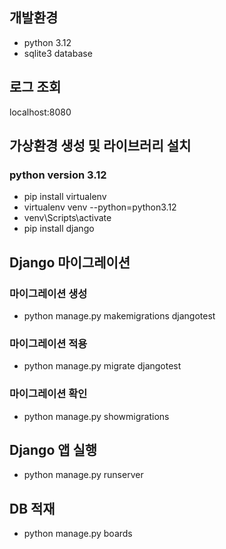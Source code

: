 ## 개발환경
- python 3.12
- sqlite3 database

## 로그 조회
localhost:8080

## 가상환경 생성 및 라이브러리 설치
### python version 3.12
- pip install virtualenv
- virtualenv venv --python=python3.12
- venv\Scripts\activate
- pip install django

## Django 마이그레이션
### 마이그레이션 생성
- python manage.py makemigrations djangotest
### 마이그레이션 적용
- python manage.py migrate djangotest
### 마이그레이션 확인
- python manage.py showmigrations

## Django 앱 실행
- python manage.py runserver

## DB 적재
- python manage.py boards
